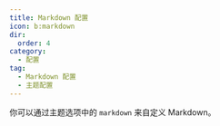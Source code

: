 ```yaml
---
title: Markdown 配置
icon: b:markdown
dir:
  order: 4
category:
  - 配置
tag:
  - Markdown 配置
  - 主题配置
---
```


你可以通过主题选项中的 `markdown` 来自定义 Markdown。

<Catalog />
